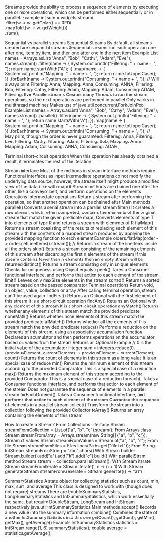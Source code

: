 Streams provide the ability to process a sequence of elements by executing one or more operations, 
  which can be performed either sequentially or in parallel. 
Example
    int sum = widgets.stream()                  
                .filter(w -> w. getColor() == RED)                  
                .mapToInt(w -> w. getWeight())                  
                .sum();

Sequantial vs parallel streams
  Sequential Streams
    By default, all streams created are sequantial streams
    Sequential streams run each operation one after one, item by item, and then one after one in the next item
    Example
      List<String> names = Arrays.asList("Anna", "Bob", "Cathy", "Adam", "Eve");
      names.stream()
            .filter(name -> {
                System.out.println("Filtering: " + name + ", ");
                return name.startsWith("A"); })
            .map(name -> {
                System.out.println("Mapping: " + name + ", ");
                return name.toUpperCase(); })
            .forEach(name -> System.out.println("Consuming: " + name + ", "));
      // Will always print Filtering: Anna, Mapping: Anna, Consuming: ANNA, Filtering: Bob, 
          Filtering: Cathy, Filtering: Adam, Mapping: Adam, Consuming: ADAM, Filtering: Eve
  Parallel streams
    Creates many Threads to run the stream operations, so the next operations are performed in parallel
    Only works in multithread machines
    Makes use of java.util.concurrent.ForkJoinPool
    Example
      List<String> names = Arrays.asList("Anna", "Bob", "Cathy", "Adam", "Eve");
      names.stream()
            .parallel()
            .filter(name -> {
                System.out.println("Filtering: " + name + ", ");
                return name.startsWith("A"); })
            .map(name -> {
                System.out.println("Mapping: " + name + ", ");
                return name.toUpperCase(); })
            .forEach(name -> System.out.println("Consuming: " + name + ", "));
      // May print, though the order is never guaranteed: Filtering: Anna, Filtering: Eve, Filtering: Cathy, 
        Filtering: Adam, Filtering: Bob, Mapping: Anna, Mapping: Adam, Consuming: ANNA, Consuming: ADAM, 

Terminal short-circuit operation
  When this operation has already obtained a result, it terminates the rest of the iteration  

Stream interface
  Most of the methods in stream interface methods require Functional interfaces as input
  Intermediate operations do not modify the underlying data source,
    however, the stream itself might produce a modified view of the data (like with map())
  Stream methods are chained one after the other, like a conveyor belt, 
    and perform operations on the elements
  Operations
    Intermediate operations
      Return a stream after performing the operation, so that another operation can be chained after
      Main methods
        parallel()
          Converts a serial stream into a parallel stream
        filter()
          It creates a new stream, which, when completed, contains the elements of the original stream that match the given predicate
        map()
          Converts elements of type T into elements of type R and returns a stream with elements of R
        flatMap()
          Returns a stream consisting of the results of replacing each element of this stream 
            with the contents of a mapped stream produced by applying the provided mapping function to each element
          Example
            orders.flatMap(order -> order.getLineItems().stream()); // Returns a stream of the lineItems inside all the orders
        skip()
          Returns a stream consisting of the remaining elements of this stream after discarding the first n elements of the stream
          If this stream contains fewer than n elements then an empty stream will be returned
        distinct()
          Returns a stream consisting only in unique elements 
          Checks for uniqueness using Object.equals()
        peek()
          Takes a Consumer functional interface, and performs that action to each element of the stream
        limit()
          Leaves only maxSize elements in the stream
        sorted()
          Returns a sorted stream based on the passed comparator
    Terminal operations
      Return void, an object, value, collection or array
      After calling terminal operation, stream can't be used again
        findFirst()
          Returns an Optional with the first element of this stream
          It is a short-circuit operation
        findAny()
          Returns an Optional with any element of this stream
          It is a short-circuit operation
        anyMatch()
          Returns whether any elements of this stream match the provided predicate
        noneMath()
          Returns whether none elements of this stream match the provided predicate
        allMatch()
          Returns whether all the elements of this stream match the provided predicate
        reduce()
          Performs a reduction on the elements of this stream, using an associative accumulation function
          Declares an acumulator and then performs operations on the accumulator based on values from the stream
          Returns an Optional
          Example 
            // 0 is the initial value of the accumulator
            Integer sum = integers.reduce(0, (previousElement, currentElement) -> previousElement + currentElement); 
        count()
          Returns the count of elements in this stream as a long value
          It is an special case of reduce
        min() 
          Returns the minimum element of this stream according to the provided Comparator
          This is a special case of a reduction
        max()
          Returns the maximum element of this stream according to the provided Comparator
          This is a special case of a reduction
        foreach()
          Takes a Consumer functional interface, and performs that action to each element of the stream
          Does not guarantee the sequence of elements in a parallel stream
        forEachOrdered()
          Takes a Consumer functional interface, and performs that action to each element of the stream
          Guarantee the sequence of elements in a parallel stream
        collect()
          Transform the stream into a collection following the provided Collector
        toArray()
          Returns an array containing the elements of this stream

How to create a Stream?
  From Collections interface 
    Stream<String> streamFromCollection = List.of("a", "b", "c").stream();
  From Arrays class 
    Stream<String> streamFromArray = Arrays.stream(new String[] {"a", "b", "c"});
  Stream of values
    Stream<String> streamFromValues = Stream.of("a", "b", "c");
  From file
    Stream<String> streamFromFiles = Files.lines(Paths.get("file.txt"));
  From String
    IntStream streamFromString = "abc".chars()
  With Stream builder
    Stream.builder().add("a").add("b").add("c").build()
  With parallelStrem method
    Stream<String> stream = collection.parallelStream();
  With Stream iterate
    Stream<Integer> streamFromlterate = Stream.iterate(1, n -> n + 1)
  With Stream generate
    Stream<String> streamFromGenerate = Stream.generate(() -> "a1")

SummaryStatistics
  A state object for collecting statistics such as count, min, max, sum, and average
  This class is designed to work with (though does not require) streams
  There are DoubleSummaryStatistics, LongSummaryStatistics and IntSummaryStatistics, which work essentially the same,
    but require DoubleStream, LongStream and IntStream respectively
  java.util.IntSummaryStatistics
    Main methods
      accept()
        Records a new value into the summary information
      combine()
        Combines the state of another IntSummaryStatistics into this one
      getCount(), getSum(), getMin(), getMax(), getAverage()
    Example
      IntSummaryStatistics statistics = IntStream.range(1, 6).summaryStatistics();
      double average = statistics.getAverage();